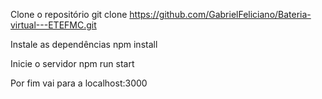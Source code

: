 Clone o repositório
git clone https://github.com/GabrielFeliciano/Bateria-virtual---ETEFMC.git

Instale as dependências
npm install

Inicie o servidor
npm run start

Por fim vai para a localhost:3000
